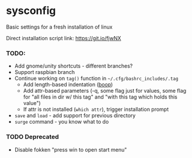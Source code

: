 # sysconfig
Basic settings for a fresh installation of linux

Direct installation script link: https://git.io/fjwNX

### TODO:
* Add gnome/unity shortcuts - different branches?
* Support raspbian branch
* Continue working on `tag()` function in `~/.cfg/bashrc_includes/.tag`
	* Add length-based indentation ([boop](https://www.google.com/search?q=bash+get+string+length))
	* Add attr-based parameters (-q, some flag just for values, some flag for "all files in dir w/ this tag" and "with this tag which holds this value")
	* If attr is not installed (`which attr`), trigger installation prompt
* `save` and `load` - add support for previous directory
* `surge` command - you know what to do

### TODO Deprecated
* Disable fokken "press win to open start menu"

